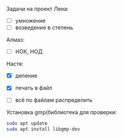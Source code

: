 Задачи на проект
Лена: 
- [ ] умножение
- [ ] возведение в степень

Алмаз: 
- [ ] НОК, НОД

Настя: 
- [x] деление
- [x] печать в файл
- [ ] всё по файлам распределить


Установка gmp(библиотека для проверки:
```bash
sudo apt update
sudo apt install libgmp-dev
```
